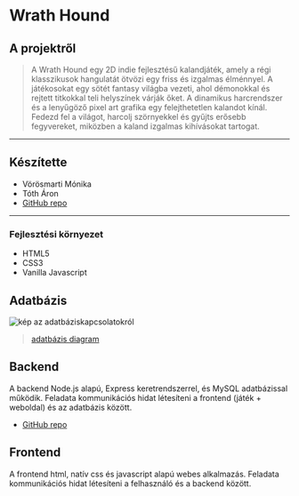 # Wrath Hound
## A projektről

>A Wrath Hound egy 2D indie fejlesztésű kalandjáték, amely a régi klasszikusok hangulatát ötvözi egy friss és izgalmas élménnyel. A játékosokat egy sötét fantasy világba vezeti, ahol démonokkal és rejtett titkokkal teli helyszínek várják őket. A dinamikus harcrendszer és a lenyűgöző pixel art grafika egy felejthetetlen kalandot kínál. Fedezd fel a világot, harcolj szörnyekkel és gyűjts erősebb fegyvereket, miközben a kaland izgalmas kihívásokat tartogat.

---

## Készítette
- Vörösmarti Mónika
- Tóth Áron
- [GitHub repo](https://github.com/VNik4V/wrathhoundfrontend)

---
### Fejlesztési környezet
- HTML5
- CSS3
- Vanilla Javascript

## Adatbázis
![kép az adatbáziskapcsolatokról](https://i.snipboard.io/hSX4QR.jpg)
>[adatbázis diagram](https://drawsql.app/teams/dszc-baross-2/diagrams/wrathhound)

## Backend

A backend Node.js alapú, Express keretrendszerrel, és MySQL adatbázissal működik. Feladata kommunikációs hidat létesíteni a frontend (játék + weboldal) és az adatbázis között.

- [GitHub repo](https://github.com/VNik4V/wrathhound)

## Frontend

A frontend html, natív css és javascript alapú webes alkalmazás. Feladata kommunikációs hidat létesíteni a felhasználó és a backend között.

### 

